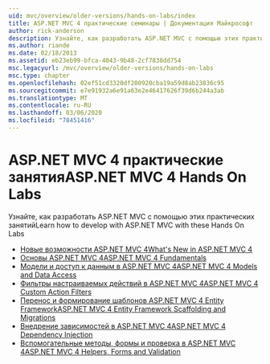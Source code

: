 ```yaml
---
uid: mvc/overview/older-versions/hands-on-labs/index
title: ASP.NET MVC 4 практические семинары | Документация Майкрософт
author: rick-anderson
description: Узнайте, как разработать ASP.NET MVC с помощью этих практических занятий
ms.author: riande
ms.date: 02/18/2013
ms.assetid: eb23eb99-bfca-4043-9b48-2cf7838dd754
msc.legacyurl: /mvc/overview/older-versions/hands-on-labs
msc.type: chapter
ms.openlocfilehash: 02ef51cd3320df200920cba19a59d8ab23836c95
ms.sourcegitcommit: e7e91932a6e91a63e2e46417626f39d6b244a3ab
ms.translationtype: MT
ms.contentlocale: ru-RU
ms.lasthandoff: 03/06/2020
ms.locfileid: "78451416"
---
```

# <a name="aspnet-mvc-4-hands-on-labs"></a><span data-ttu-id="1366f-103">ASP.NET MVC 4 практические занятия</span><span class="sxs-lookup"><span data-stu-id="1366f-103">ASP.NET MVC 4 Hands On Labs</span></span>

<span data-ttu-id="1366f-104">Узнайте, как разработать ASP.NET MVC с помощью этих практических занятий</span><span class="sxs-lookup"><span data-stu-id="1366f-104">Learn how to develop with ASP.NET MVC with these Hands On Labs</span></span>

- [<span data-ttu-id="1366f-105">Новые возможности ASP.NET MVC 4</span><span class="sxs-lookup"><span data-stu-id="1366f-105">What's New in ASP.NET MVC 4</span></span>](whats-new-in-aspnet-mvc-4.md)
- [<span data-ttu-id="1366f-106">Основы ASP.NET MVC 4</span><span class="sxs-lookup"><span data-stu-id="1366f-106">ASP.NET MVC 4 Fundamentals</span></span>](aspnet-mvc-4-fundamentals.md)
- [<span data-ttu-id="1366f-107">Модели и доступ к данным в ASP.NET MVC 4</span><span class="sxs-lookup"><span data-stu-id="1366f-107">ASP.NET MVC 4 Models and Data Access</span></span>](aspnet-mvc-4-models-and-data-access.md)
- [<span data-ttu-id="1366f-108">Фильтры настраиваемых действий в ASP.NET MVC 4</span><span class="sxs-lookup"><span data-stu-id="1366f-108">ASP.NET MVC 4 Custom Action Filters</span></span>](aspnet-mvc-4-custom-action-filters.md)
- [<span data-ttu-id="1366f-109">Перенос и формирование шаблонов ASP.NET MVC 4 Entity Framework</span><span class="sxs-lookup"><span data-stu-id="1366f-109">ASP.NET MVC 4 Entity Framework Scaffolding and Migrations</span></span>](aspnet-mvc-4-entity-framework-scaffolding-and-migrations.md)
- [<span data-ttu-id="1366f-110">Внедрение зависимостей в ASP.NET MVC 4</span><span class="sxs-lookup"><span data-stu-id="1366f-110">ASP.NET MVC 4 Dependency Injection</span></span>](aspnet-mvc-4-dependency-injection.md)
- [<span data-ttu-id="1366f-111">Вспомогательные методы, формы и проверка в ASP.NET MVC 4</span><span class="sxs-lookup"><span data-stu-id="1366f-111">ASP.NET MVC 4 Helpers, Forms and Validation</span></span>](aspnet-mvc-4-helpers-forms-and-validation.md)

